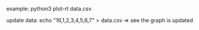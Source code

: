 example:
	python3 plot-rt data.csv

update data:
	echo "16,1,2,3,4,5,6,7" > data.csv
	=> see the graph is updated

